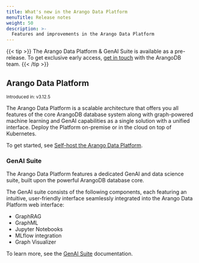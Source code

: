 ```yaml
---
title: What's new in the Arango Data Platform
menuTitle: Release notes
weight: 50
description: >-
  Features and improvements in the Arango Data Platform
---
```

{{< tip >}}
The Arango Data Platform & GenAI Suite is available as a pre-release. To get
exclusive early access, [get in touch](https://arangodb.com/contact/) with
the ArangoDB team.
{{< /tip >}}

## Arango Data Platform

<small>Introduced in: v3.12.5</small>

The Arango Data Platform is a scalable architecture that offers you all features
of the core ArangoDB database system along with graph-powered machine learning
and GenAI capabilities as a single solution with a unified interface. Deploy the
Platform on-premise or in the cloud on top of Kubernetes.

To get started, see [Self-host the Arango Data Platform](./get-started.md#self-host-the-arango-data-platform).

### GenAI Suite

The Arango Data Platform features a dedicated GenAI and data science suite, built upon
the powerful ArangoDB database core.

The GenAI suite consists of the following components, each featuring an intuitive,
user-friendly interface seamlessly integrated into the Arango Data Platform web interface:
- GraphRAG
- GraphML
- Jupyter Notebooks
- MLflow integration
- Graph Visualizer

To learn more, see the [GenAI Suite](../gen-ai/_index.md)
documentation.
